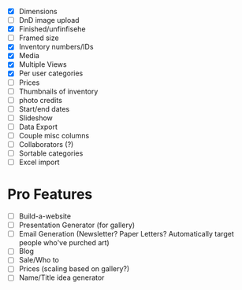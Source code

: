 - [x] Dimensions
- [ ] DnD image upload
- [x] Finished/unfinfisehe
- [ ] Framed size
- [x] Inventory numbers/IDs
- [x] Media
- [x] Multiple Views
- [x] Per user categories
- [ ] Prices
- [ ] Thumbnails of inventory
- [ ] photo credits
- [ ] Start/end dates
- [ ] Slideshow
- [ ] Data Export
- [ ] Couple misc columns
- [ ] Collaborators (?)
- [ ] Sortable categories
- [ ] Excel import

# Pro Features

- [ ] Build-a-website
- [ ] Presentation Generator (for gallery)
- [ ] Email Generation (Newsletter? Paper Letters? Automatically target people who've purched art)
- [ ] Blog
- [ ] Sale/Who to
- [ ] Prices (scaling based on gallery?)
- [ ] Name/Title idea generator
